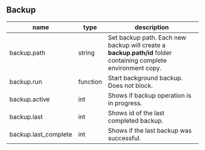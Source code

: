 
Backup
------

| name | type | description  |
|---|---|---|
| backup.path | string | Set backup path. Each new backup will create a **backup.path/id** folder containing complete environment copy. |
| backup.run | function | Start background backup. Does not block. |
| backup.active | int | Shows if backup operation is in progress. |
| backup.last | int | Shows id of the last completed backup. |
| backup.last\_complete | int | Shows if the last backup was successful. |
